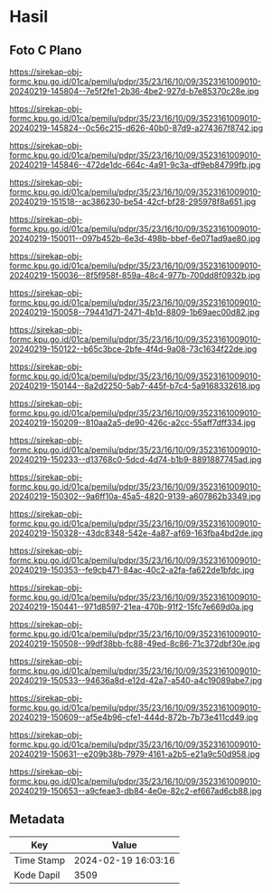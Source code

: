 # Hasil

## Foto C Plano

https://sirekap-obj-formc.kpu.go.id/01ca/pemilu/pdpr/35/23/16/10/09/3523161009010-20240219-145804--7e5f2fe1-2b36-4be2-927d-b7e85370c28e.jpg

https://sirekap-obj-formc.kpu.go.id/01ca/pemilu/pdpr/35/23/16/10/09/3523161009010-20240219-145824--0c56c215-d626-40b0-87d9-a274367f8742.jpg

https://sirekap-obj-formc.kpu.go.id/01ca/pemilu/pdpr/35/23/16/10/09/3523161009010-20240219-145846--472de1dc-664c-4a91-9c3a-df9eb84799fb.jpg

https://sirekap-obj-formc.kpu.go.id/01ca/pemilu/pdpr/35/23/16/10/09/3523161009010-20240219-151518--ac386230-be54-42cf-bf28-295978f8a651.jpg

https://sirekap-obj-formc.kpu.go.id/01ca/pemilu/pdpr/35/23/16/10/09/3523161009010-20240219-150011--097b452b-6e3d-498b-bbef-6e071ad9ae80.jpg

https://sirekap-obj-formc.kpu.go.id/01ca/pemilu/pdpr/35/23/16/10/09/3523161009010-20240219-150036--8f5f958f-859a-48c4-977b-700dd8f0932b.jpg

https://sirekap-obj-formc.kpu.go.id/01ca/pemilu/pdpr/35/23/16/10/09/3523161009010-20240219-150058--79441d71-2471-4b1d-8809-1b69aec00d82.jpg

https://sirekap-obj-formc.kpu.go.id/01ca/pemilu/pdpr/35/23/16/10/09/3523161009010-20240219-150122--b65c3bce-2bfe-4f4d-9a08-73c1634f22de.jpg

https://sirekap-obj-formc.kpu.go.id/01ca/pemilu/pdpr/35/23/16/10/09/3523161009010-20240219-150144--8a2d2250-5ab7-445f-b7c4-5a9168332618.jpg

https://sirekap-obj-formc.kpu.go.id/01ca/pemilu/pdpr/35/23/16/10/09/3523161009010-20240219-150209--810aa2a5-de90-426c-a2cc-55aff7dff334.jpg

https://sirekap-obj-formc.kpu.go.id/01ca/pemilu/pdpr/35/23/16/10/09/3523161009010-20240219-150233--d13768c0-5dcd-4d74-b1b9-8891887745ad.jpg

https://sirekap-obj-formc.kpu.go.id/01ca/pemilu/pdpr/35/23/16/10/09/3523161009010-20240219-150302--9a6ff10a-45a5-4820-9139-a607862b3349.jpg

https://sirekap-obj-formc.kpu.go.id/01ca/pemilu/pdpr/35/23/16/10/09/3523161009010-20240219-150328--43dc8348-542e-4a87-af69-163fba4bd2de.jpg

https://sirekap-obj-formc.kpu.go.id/01ca/pemilu/pdpr/35/23/16/10/09/3523161009010-20240219-150353--fe9cb471-84ac-40c2-a2fa-fa622de1bfdc.jpg

https://sirekap-obj-formc.kpu.go.id/01ca/pemilu/pdpr/35/23/16/10/09/3523161009010-20240219-150441--971d8597-21ea-470b-91f2-15fc7e669d0a.jpg

https://sirekap-obj-formc.kpu.go.id/01ca/pemilu/pdpr/35/23/16/10/09/3523161009010-20240219-150508--99df38bb-fc88-49ed-8c86-71c372dbf30e.jpg

https://sirekap-obj-formc.kpu.go.id/01ca/pemilu/pdpr/35/23/16/10/09/3523161009010-20240219-150533--94636a8d-e12d-42a7-a540-a4c19089abe7.jpg

https://sirekap-obj-formc.kpu.go.id/01ca/pemilu/pdpr/35/23/16/10/09/3523161009010-20240219-150609--af5e4b96-cfe1-444d-872b-7b73e411cd49.jpg

https://sirekap-obj-formc.kpu.go.id/01ca/pemilu/pdpr/35/23/16/10/09/3523161009010-20240219-150631--e209b38b-7979-4161-a2b5-e21a9c50d958.jpg

https://sirekap-obj-formc.kpu.go.id/01ca/pemilu/pdpr/35/23/16/10/09/3523161009010-20240219-150653--a9cfeae3-db84-4e0e-82c2-ef667ad6cb88.jpg


## Metadata

| Key        | Value               |
| ---------- | ------------------- |
| Time Stamp | 2024-02-19 16:03:16 |
| Kode Dapil | 3509                |



